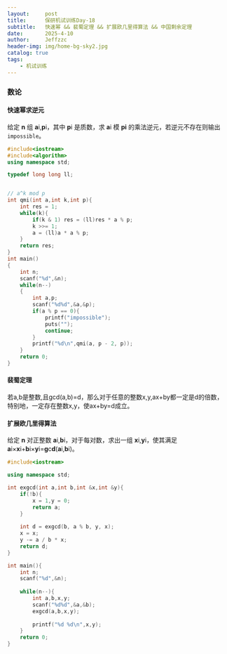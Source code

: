 ```yaml
---
layout:     post
title:      保研机试训练Day-18
subtitle:   快速幂 && 裴蜀定理 && 扩展欧几里得算法 && 中国剩余定理
date:       2025-4-10
author:     Jeffzzc
header-img: img/home-bg-sky2.jpg
catalog: true
tags:
    - 机试训练
---
```

### 数论

#### 快速幂求逆元

给定 **n** 组 **a**i,**p**i，其中 **p**i 是质数，求 **a**i 模 **pi** 的乘法逆元，若逆元不存在则输出 `impossible`。

```cpp
#include<iostream>
#include<algorithm>
using namespace std;

typedef long long ll;


// a^k mod p
int qmi(int a,int k,int p){
    int res = 1;
    while(k){
        if(k & 1) res = (ll)res * a % p;
        k >>= 1;
        a = (ll)a * a % p;
    }
    return res;
}
int main()
{
    int n;
    scanf("%d",&n);
    while(n--)
    {
        int a,p;
        scanf("%d%d",&a,&p);
        if(a % p == 0){
            printf("impossible");
            puts("");
            continue;
        }
        printf("%d\n",qmi(a, p - 2, p));
    }
    return 0;
}
```

#### 裴蜀定理

若a,b是整数,且gcd(a,b)=d，那么对于任意的整数x,y,ax+by都一定是d的倍数，特别地，一定存在整数x,y，使ax+by=d成立。

#### 扩展欧几里得算法

给定 **n** 对正整数 **a**i,**b**i，对于每对数，求出一组 **x**i,**y**i，使其满足 **a**i×**x**i+**b**i×**y**i=**g**c**d**(**a**i,**b**i)。

```cpp
#include<iostream>

using namespace std;

int exgcd(int a,int b,int &x,int &y){
    if(!b){
        x = 1,y = 0;
        return a;
    }
  
    int d = exgcd(b, a % b, y, x);
    x = x;
    y -= a / b * x;
    return d;
}

int main(){
    int n;
    scanf("%d",&n);
  
    while(n--){
        int a,b,x,y;
        scanf("%d%d",&a,&b);
        exgcd(a,b,x,y);
  
        printf("%d %d\n",x,y);
    }
    return 0;
}
```
